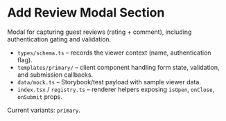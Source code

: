 # Add Review Modal Section

Modal for capturing guest reviews (rating + comment), including authentication gating and validation.

- `types/schema.ts` – records the viewer context (name, authentication flag).
- `templates/primary/` – client component handling form state, validation, and submission callbacks.
- `data/mock.ts` – Storybook/test payload with sample viewer data.
- `index.tsx` / `registry.ts` – renderer helpers exposing `isOpen`, `onClose`, `onSubmit` props.

Current variants: `primary`.

